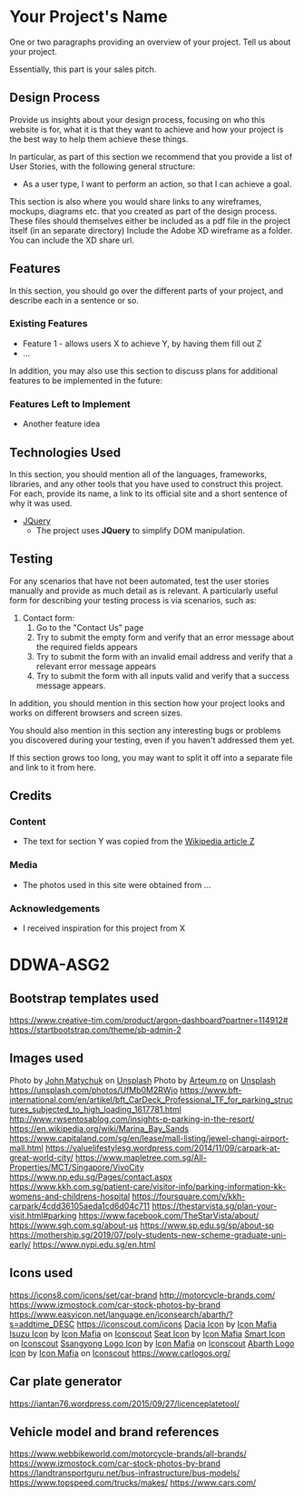 # Your Project's Name

One or two paragraphs providing an overview of your project. Tell us about your project.

Essentially, this part is your sales pitch.
 
## Design Process
 
Provide us insights about your design process, focusing on who this website is for, what it is that they want to achieve and how your project is the best way to help them achieve these things.

In particular, as part of this section we recommend that you provide a list of User Stories, with the following general structure:
- As a user type, I want to perform an action, so that I can achieve a goal.

This section is also where you would share links to any wireframes, mockups, diagrams etc. that you created as part of the design process. 
These files should themselves either be included as a pdf file in the project itself (in an separate directory)
Include the Adobe XD wireframe as a folder. You can include the XD share url. 

## Features

In this section, you should go over the different parts of your project, and describe each in a sentence or so.
 
### Existing Features
- Feature 1 - allows users X to achieve Y, by having them fill out Z
- ...

In addition, you may also use this section to discuss plans for additional features to be implemented in the future:

### Features Left to Implement
- Another feature idea

## Technologies Used

In this section, you should mention all of the languages, frameworks, libraries, and any other tools that you have used to construct this project. For each, provide its name, a link to its official site and a short sentence of why it was used.

- [JQuery](https://jquery.com)
    - The project uses **JQuery** to simplify DOM manipulation.


## Testing

For any scenarios that have not been automated, test the user stories manually and provide as much detail as is relevant. A particularly useful form for describing your testing process is via scenarios, such as:

1. Contact form:
    1. Go to the "Contact Us" page
    2. Try to submit the empty form and verify that an error message about the required fields appears
    3. Try to submit the form with an invalid email address and verify that a relevant error message appears
    4. Try to submit the form with all inputs valid and verify that a success message appears.

In addition, you should mention in this section how your project looks and works on different browsers and screen sizes.

You should also mention in this section any interesting bugs or problems you discovered during your testing, even if you haven't addressed them yet.

If this section grows too long, you may want to split it off into a separate file and link to it from here.

## Credits

### Content
- The text for section Y was copied from the [Wikipedia article Z](https://en.wikipedia.org/wiki/Z)

### Media
- The photos used in this site were obtained from ...

### Acknowledgements

- I received inspiration for this project from X




















# DDWA-ASG2
## Bootstrap templates used
https://www.creative-tim.com/product/argon-dashboard?partner=114912#
https://startbootstrap.com/theme/sb-admin-2

## Images used
<span>Photo by <a href="https://unsplash.com/@john_matychuk?utm_source=unsplash&amp;utm_medium=referral&amp;utm_content=creditCopyText">John Matychuk</a> on <a href="https://unsplash.com/s/photos/parking?utm_source=unsplash&amp;utm_medium=referral&amp;utm_content=creditCopyText">Unsplash</a></span>
<span>Photo by <a href="https://unsplash.com/@arteum?utm_source=unsplash&amp;utm_medium=referral&amp;utm_content=creditCopyText">Arteum.ro</a> on <a href="https://unsplash.com/s/photos/car-park?utm_source=unsplash&amp;utm_medium=referral&amp;utm_content=creditCopyText">Unsplash</a></span>
https://unsplash.com/photos/UfMb0M2RWjo
https://www.bft-international.com/en/artikel/bft_CarDeck_Professional_TF_for_parking_structures_subjected_to_high_loading_1617781.html
http://www.rwsentosablog.com/insights-p-parking-in-the-resort/
https://en.wikipedia.org/wiki/Marina_Bay_Sands
https://www.capitaland.com/sg/en/lease/mall-listing/jewel-changi-airport-mall.html
https://valuelifestylesg.wordpress.com/2014/11/09/carpark-at-great-world-city/
https://www.mapletree.com.sg/All-Properties/MCT/Singapore/VivoCity
https://www.np.edu.sg/Pages/contact.aspx
https://www.kkh.com.sg/patient-care/visitor-info/parking-information-kk-womens-and-childrens-hospital
https://foursquare.com/v/kkh-carpark/4cdd36105aeda1cd6d04c711
https://thestarvista.sg/plan-your-visit.html#parking
https://www.facebook.com/TheStarVista/about/
https://www.sgh.com.sg/about-us
https://www.sp.edu.sg/sp/about-sp
https://mothership.sg/2019/07/poly-students-new-scheme-graduate-uni-early/
https://www.nypi.edu.sg/en.html



## Icons used
https://icons8.com/icons/set/car-brand
http://motorcycle-brands.com/
https://www.izmostock.com/car-stock-photos-by-brand
https://www.easyicon.net/language.en/iconsearch/abarth/?s=addtime_DESC
https://iconscout.com/icons
<a href="https://iconscout.com/icons/dacia" target="_blank">Dacia Icon</a> by <a href="https://iconscout.com/contributors/icon-mafia" target="_blank">Icon Mafia</a>
<a href="https://iconscout.com/icons/isuzu" target="_blank">Isuzu Icon</a> by <a href="https://iconscout.com/contributors/icon-mafia">Icon Mafia</a> on <a href="https://iconscout.com">Iconscout</a>
<a href="https://iconscout.com/icons/seat" target="_blank">Seat Icon</a> by <a href="https://iconscout.com/contributors/icon-mafia" target="_blank">Icon Mafia</a>
<a href="https://iconscout.com/icons/smart" target="_blank">Smart Icon</a> on <a href="https://iconscout.com">Iconscout</a>
<a href="https://iconscout.com/icons/ssangyong" target="_blank">Ssangyong Logo Icon</a> by <a href="https://iconscout.com/contributors/icon-mafia">Icon Mafia</a> on <a href="https://iconscout.com">Iconscout</a>
<a href="https://iconscout.com/icons/abarth" target="_blank">Abarth Logo Icon</a> by <a href="https://iconscout.com/contributors/icon-mafia">Icon Mafia</a> on <a href="https://iconscout.com">Iconscout</a>
https://www.carlogos.org/

## Car plate generator
https://iantan76.wordpress.com/2015/09/27/licenceplatetool/

## Vehicle model and brand references
https://www.webbikeworld.com/motorcycle-brands/all-brands/
https://www.izmostock.com/car-stock-photos-by-brand
https://landtransportguru.net/bus-infrastructure/bus-models/
https://www.topspeed.com/trucks/makes/
https://www.cars.com/


